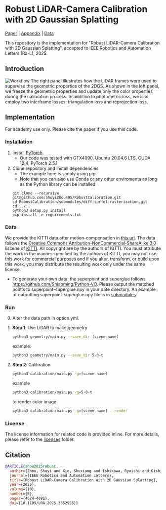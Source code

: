 # Robust LiDAR-Camera Calibration with 2D Gaussian Splatting 
[Paper](https://ieeexplore.ieee.org/document/10933576) | [Appendix](assets/appendix.pdf) | [Data](https://www.cvl.iis.u-tokyo.ac.jp/~zhoushuyi495/dataset/robust-k.zip)

This repository is the implementation for "Robust LiDAR-Camera Calibration with 2D Gaussian Splatting", accepted to IEEE Robotics and Automation Letters (Ra-L), 2025.
## Introduction
![Workflow](assets/workflow.png)
The right panel illustrates how the LiDAR frames were used to supervise the geometric properties of the 2DGS. As shown in the left panel, we freeze the geometric properties and update only the color properties during the calibration process. In addition to photometric loss, we also employ two interframe losses: triangulation loss and reprojection loss.

## Implementation
For academy use only. Please cite the paper if you use this code.
### Installation
1. Install [PyTorch](https://pytorch.org/get-started/locally/).
    - Our code was tested with GTX4090, Ubuntu 20.04.6 LTS, CUDA 12.4, PyTorch 2.5.1
2. Clone repository and install dependencies
    - The example here is simply using pip
    - Note that you can also use Conda or any other enviroments as long as the Python library can be installed
    ```
    git clone --recursive git@github.com:ShuyiZhou495/RobustCalibration.git
    cd RobustCalibration/submodules/diff-surfel-rasterization.git
    cd ../..
    python3 setup.py install
    pip install -e requirements.txt
    ```
### Data
We provide the KITTI data after motion-compensation in [this url](https://www.cvl.iis.u-tokyo.ac.jp/~zhoushuyi495/dataset/robust-k.zip). The data follows the [Creative Commons Attribution-NonCommercial-ShareAlike 3.0](https://creativecommons.org/licenses/by-nc-sa/3.0/) liscene of [KITTI](https://www.cvlibs.net/datasets/kitti/eval_odometry.php). All copyright are by the authors of KITTI. You must attribute the work in the manner specified by the authors of KITTI, you may not use this work for commercial purposes and if you alter, transform, or build upon this work, you may distribute the resulting work only under the same license.

- To generate your own data: the superpoint and superglue follows https://github.com/Shiaoming/Python-VO. Please output the matched points to superpoint-superglue.npy in your date directory. An example of outputting superpoint-superglue.npy file is in [submodules](./submodules/Python-VO/).

### Run
0. Alter the data path in option.yml.
1. **Step 1**: Use LiDAR to make geometry
    ```bash
    python3 geometry/main.py --save_dir [scene name] 
    ```
    example:
    ```bash
    python3 geometry/main.py --save_dir 5-0-t
    ```

2. **Step 2**: Calibration
    ```bash
    python3 calibration/main.py -g=[scene name]
    ```
    example
    ```bash
    python3 calibration/main.py -g=5-0-t
    ```
    to render color image
    ```bash
    python3 calibration/main.py -g=[scene name] --render
    ```
### License
The license information for related code is provided inline. For more details, please refer to the [licenses](licenses/) folder.
## Citation
```bibtex
@ARTICLE{zhou2025robust,
  author={Zhou, Shuyi and Xie, Shuxiang and Ishikawa, Ryoichi and Oishi, Takeshi},
  journal={IEEE Robotics and Automation Letters}, 
  title={Robust LiDAR-Camera Calibration With 2D Gaussian Splatting}, 
  year={2025},
  volume={10},
  number={5},
  pages={4674-4681},
  doi={10.1109/LRA.2025.3552955}}
```
